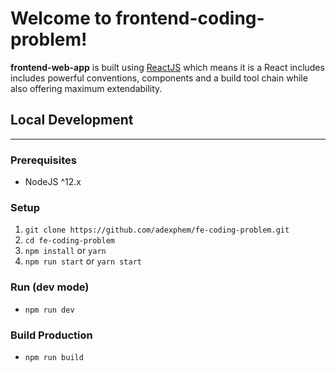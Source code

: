 # Welcome to **frontend-coding-problem**!

**frontend-web-app** is built using [ReactJS](https://reactjs.org/) which means it is a React includes includes powerful conventions, components and a build tool chain while also offering maximum extendability.


## Local Development

---

### Prerequisites

- NodeJS ^12.x

### Setup

1. `git clone https://github.com/adexphem/fe-coding-problem.git`
2. `cd fe-coding-problem`
3. `npm install` or `yarn`
6. `npm run start` or `yarn start`
### Run (dev mode)

- `npm run dev`

### Build Production

- `npm run build`
